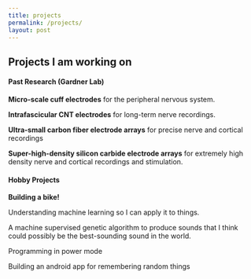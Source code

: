 ```yaml
---
title: projects
permalink: /projects/
layout: post
---
```

## Projects I am working on

#### Past Research (Gardner Lab)

<b>Micro-scale cuff electrodes</b> for the peripheral nervous system.

<b>Intrafascicular CNT electrodes</b> for long-term nerve recordings.

<b>Ultra-small carbon fiber electrode arrays</b> for precise nerve and cortical recordings

<b>Super-high-density silicon carbide electrode arrays</b> for extremely high density nerve and cortical recordings and stimulation.

#### Hobby Projects
<b>Building a bike!</b>

Understanding machine learning so I can apply it to things.

A machine supervised genetic algorithm to produce sounds that I think could possibly be the best-sounding sound in the world.

Programming in power mode

Building an android app for remembering random things
